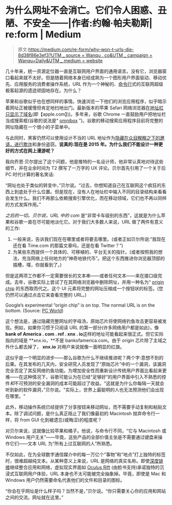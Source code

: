 # 为什么网址不会消亡。它们令人困惑、丑陋、不安全——|作者:约翰·帕夫勒斯| re:form | Medium

> 原文:[https://medium.com/re-form/why-won-t-urls-die-8d38f86e3ef3?UTM _ source = Wanqu . co&UTM _ campaign = Wanqu+Daily&UTM _ medium = website](https://medium.com/re-form/why-won-t-urls-die-8d38f86e3ef3?utm_source=wanqu.co&utm_campaign=Wanqu+Daily&utm_medium=website)





几十年来，统一资源定位器一直是互联网用户界面的通用语言。没有它，浏览器窗口看起来就不太好。但是随着网络本身已经成熟为一个图形用户界面驱动、移动优先、应用服务的消费者操作系统，URL 作为一个神秘的、[命令行](/re-form/ux-for-wizards-e6ffaad577b4)式的互联网超级极客起源的遗迹顽固地存在。为什么？

苹果和谷歌似乎也在想同样的事情。快速浏览一下他们的浏览应用程序，似乎暗示着网址正被缓慢但肯定地扫地出门。最新版本的苹果 Safari 网络浏览器[在地址栏只显示了域名](http://arstechnica.com/apple/2014/10/os-x-10-10/12/#safari)(即【apple.com】[)](http://www.apple.com))。多年来，谷歌 Chrome 一直鼓励用户把地址栏当成搜索框(谷歌的说法是“ [omnibox](https://support.google.com/chrome/answer/95440?hl=en) ”)。谷歌的移动搜索应用程序目前将完整的网址隐藏在一个很小的子菜单中。

与此同时，黑客仍然可以使用设计不当的 URL 地址作为[隐藏在众目睽睽之下的邀请，进行欺诈](/@thedanigrant/need-a-last-minute-flight-45af88ec8df3)和身份盗窃。**说真的:现在是 2015 年。为什么我们不能设计一种更好的方式在网上漫游呢？**

我向乔恩·贝尔提出了这个问题，他是推特的一名设计师，他非常认真地对待这些细节，并在业余时间为 T2 撰写了一万字的 UX 评论。贝尔首先引用了一个关于后 PC 时代计算的著名笑话:



“网址也处于类似的转变中，”贝尔说。“过去，你想知道自己在互联网这个疯狂的东西上到底处于什么位置。但是现在，没有人在地址栏中输入不同的目录结构来看看会发生什么。我们不再那么依赖搜索引擎优化，而在移动领域，它们也不再以同样的方式发挥作用。”

*之后的一切。贝尔说，URL 中的 com* 是“非常卡车级别的东西”，这就是为什么苹果和谷歌一直在尽可能地淡化它。对于我们大多数人来说，URL 做了两件有意义的工作:



1.  一般来说，告诉我们现在在哪里或者将要去哪里。(或者正如贝尔所说:“我现在还在看 Time.com 的那篇文章吗，还是在看 Twitter？”)
2.  为某些东西提供一个具体的、可移植的、平台无关的指针。(或者按照我的想法，充当网络上任何地方的“神奇地铁代币”。把这个东西推进你浏览器顶部的插槽，噗，你就看到了。)

但是这两项工作都不一定需要很长的文本串——或者任何文本——来在接口级完成。去年，谷歌实际上尝试了在其网络浏览器中删除网址，并用一种名为“ [origin chip](http://www.theregister.co.uk/2014/05/05/chrome_origin_chip_ui_controversy/) 的东西取而代之。这个 UI 元素将完整的网址压缩成一个按钮状的标签。(您仍然可以通过点击它来查看完整的 URL。)



Google’s experimental “origin chip” is on top. The normal URL is on the bottom. (Source: [PC World](https://cms-images.idgesg.net/images/article/2014/05/canarytop-100266164-orig.png))



这个想法是，通过隐藏完整网址的字母汤，原始芯片将使网络钓鱼攻击更容易被发现。例如，如果你习惯于只阅读 URL 的第一部分(许多网络用户都是如此)，像**bank of America . com . ref . xnx . io**这样的地址可能看起来很正式。但它实际指向的域是 **xnx.io，**不是 bankofamerica.com。由于 origin 芯片除了主域之外什么都去掉了， **xnx.io** 对用户来说就像一面明显的红旗。

这似乎是一个明显的进步——那么谷歌为什么不继续推进呢？两个字:意想不到的后果。在其发布的几天内，安全研究人员发现了“原始芯片”中的一个漏洞，该漏洞完全否定了其反网络钓鱼功能。为增加安全性而重新设计传统用户界面比看起来更难——在这种情况下，谷歌可能认为在已经“足够好”的用户界面中引入不熟悉的控件*和*不可预测的安全漏洞的成本可能超过了收益。“这就是为什么你每隔一天就会听到新的软件漏洞，”贝尔说。"实际上，世界上最聪明的人也无法预测他们会出现在哪里。"

此外，移动操作系统已经提供了分享按钮来移动网址，而不需要手动复制和粘贴文本。除了调试问题，是什么真正阻止了我们像最初的 Macintosh 抛弃命令行一样，将 from GUI 化到被遗忘(或晦涩)的程度呢？

对贝尔来说，这就像比较苹果和橘子。他说，与命令行不同，“它与 Macintosh 或 Windows 用户无关”——毕竟，这些产品的全部价值主张是不需要通过键盘来操作它们——文本 URL 为“所有上过互联网的人”所熟悉。



不仅如此，在为全球数字通信媒介中的每一万亿个“事物”和“地点”打上独特的标签时，很难超越纯文本。从某种意义上来说，URL 是网络的真实名称。即使[深度链接](http://venturebeat.com/2015/02/01/why-deep-linking-isnt-enough-for-mobile-app-integration/)继续整合应用和网络，虚拟现实界面如 [Oculus Rift](https://www.oculus.com/) (由脸书支持)承诺独特的沉浸式互联网用户体验，URL 本身也不太可能被完全抽象掉。毕竟，即使是 Mac 和 Windows 用户仍然需要命名代表他们的文件和目录的图标。

“你会在乎网址是什么样子吗？当然不是，”贝尔说。“你只需要关心你的应用和网站之间的交流。网址就在这里。”









